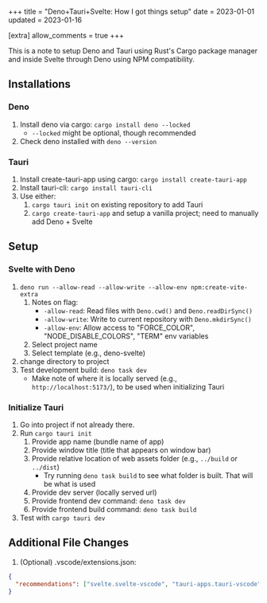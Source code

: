 +++
title = "Deno+Tauri+Svelte: How I got things setup"
date = 2023-01-01
updated = 2023-01-16

[extra]
allow_comments = true
+++

This is a note to setup Deno and Tauri using Rust's Cargo package manager and inside Svelte through Deno using NPM compatibility.  
<!-- more -->
## Installations

### Deno
1. Install deno via cargo: `cargo install deno --locked`
    * `--locked` might be optional, though recommended
2. Check deno installed with `deno --version`

### Tauri
1. Install create-tauri-app using cargo: `cargo install create-tauri-app`
2. Install tauri-cli: `cargo install tauri-cli`
3. Use either:
    1. `cargo tauri init` on existing repository to add Tauri
    2. `cargo create-tauri-app` and setup a vanilla project; need to manually add Deno + Svelte

## Setup

### Svelte with Deno
1. `deno run --allow-read --allow-write --allow-env npm:create-vite-extra`
    1. Notes on flag:
        * `-allow-read`: Read files with `Deno.cwd()` and `Deno.readDirSync()`
        * `-allow-write`: Write to current repository with `Deno.mkdirSync()`
        * `-allow-env`: Allow access to "FORCE_COLOR", "NODE_DISABLE_COLORS", "TERM" env variables
    2. Select project name
    3. Select template (e.g., deno-svelte)
2. change directory to project
3. Test development build: `deno task dev`
    * Make note of where it is locally served (e.g., `http://localhost:5173/`), to be used when initializing Tauri

### Initialize Tauri
1. Go into project if not already there.
2. Run `cargo tauri init`
    1. Provide app name (bundle name of app)
    2. Provide window title (title that appears on window bar)
    3. Provide relative location of web assets folder (e.g., `../build` or `../dist`)
        * Try running `deno task build` to see what folder is built. That will be what is used
    4. Provide dev server (locally served url)
    5. Provide frontend dev command: `deno task dev`
    5. Provide frontend build command: `deno task build`
3. Test with `cargo tauri dev`

## Additional File Changes
1. (Optional) .vscode/extensions.json:
```json
{
  "recommendations": ["svelte.svelte-vscode", "tauri-apps.tauri-vscode", "rust-lang.rust-analyzer"]
}
```
